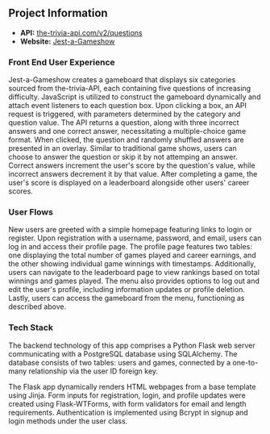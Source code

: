## Project Information

- **API:** [the-trivia-api.com/v2/questions](https://the-trivia-api.com/v2/questions)
- **Website:** [Jest-a-Gameshow](https://jest-a-gameshow.onrender.com)

### Front End User Experience

Jest-a-Gameshow creates a gameboard that displays six categories sourced from the-trivia-API, each containing five questions of increasing difficulty. JavaScript is utilized to construct the gameboard dynamically and attach event listeners to each question box. Upon clicking a box, an API request is triggered, with parameters determined by the category and question value. The API returns a question, along with three incorrect answers and one correct answer, necessitating a multiple-choice game format. When clicked, the question and randomly shuffled answers are presented in an overlay. Similar to traditional game shows, users can choose to answer the question or skip it by not attemping an answer. Correct answers increment the user's score by the question's value, while incorrect answers decrement it by that value. After completing a game, the user's score is displayed on a leaderboard alongside other users' career scores.

### User Flows

New users are greeted with a simple homepage featuring links to login or register. Upon registration with a username, password, and email, users can log in and access their profile page. The profile page features two tables: one displaying the total number of games played and career earnings, and the other showing individual game winnings with timestamps. Additionally, users can navigate to the leaderboard page to view rankings based on total winnings and games played. The menu also provides options to log out and edit the user's profile, including information updates or profile deletion. Lastly, users can access the gameboard from the menu, functioning as described above.

### Tech Stack

The backend technology of this app comprises a Python Flask web server communicating with a PostgreSQL database using SQLAlchemy. The database consists of two tables: users and games, connected by a one-to-many relationship via the user ID foreign key.

The Flask app dynamically renders HTML webpages from a base template using Jinja. Form inputs for registration, login, and profile updates were created using Flask-WTForms, with form validators for email and length requirements. Authentication is implemented using Bcrypt in signup and login methods under the user class.